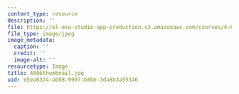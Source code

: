 ```yaml
---
content_type: resource
description: ''
file: https://ol-ocw-studio-app-production.s3.amazonaws.com/courses/4-614-religious-architecture-and-islamic-cultures-fall-2002/95ea8324ab089997b8be3da8b3a55346_4006thumbnail.jpg
file_type: image/jpeg
image_metadata:
  caption: ''
  credit: ''
  image-alt: ''
resourcetype: Image
title: 4006thumbnail.jpg
uid: 95ea8324-ab08-9997-b8be-3da8b3a55346
---
```

